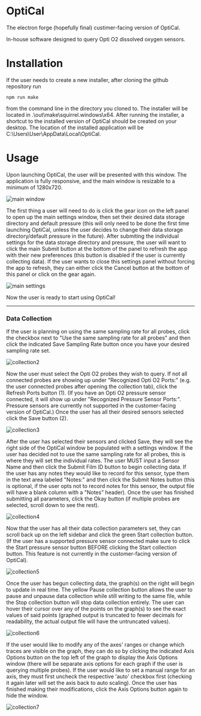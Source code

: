 # OptiCal
The electron forge (hopefully final) custimer-facing version of OptiCal. 

In-house software designed to query Opti O2 dissolved oxygen sensors.



# Installation
If the user needs to create a new installer, after cloning the github repository run 

    npm run make

from the command line in the directory you cloned to. The installer will be located in .\out\make\squirrel.windows\x64. After running the installer, a shortcut to the installed version of OptiCal should be created on your desktop. The location of the installed application will be C:\Users\User\AppData\Local\OptiCal.



# Usage
Upon launching OptiCal, the user will be presented with this window. The application is fully responsive, and the main window is resizable to a minimum of 1280x720.

![main window](assets/screenshots/main.PNG)

The first thing a user will need to do is click the gear icon on the left panel to open up the main settings window, then set their desired data storage directory and default pressure (this will only need to be done the first time launching OptiCal, unless the user decides to change their data storage directory/default pressure in the future). After submiting the individual settings for the data storage directory and pressure, the user will want to click the main Submit button at the bottom of the panel to refresh the app with their new preferences (this button is disabled if the user is currently collecting data). If the user wants to close this settings panel without forcing the app to refresh, they can either click the Cancel button at the bottom of this panel or click on the gear again.

![main settings](assets/screenshots/main_settings.PNG)

Now the user is ready to start using OptiCal!


---
  ### Data Collection
  
  If the user is planning on using the same sampling rate for all probes, click the checkbox next to "Use the same sampling rate for all probes" and then click the indicated Save Sampling Rate button once you have your desired sampling rate set.
  
  ![collection2](assets/screenshots/collection_2.PNG)
  
  Now the user must select the Opti O2 probes they wish to query. If not all connected probes are showing up under "Recognized Opti O2 Ports:" (e.g. the user connected probes after opening the collection tab), click the Refresh Ports button (1). (If you have an Opti O2 pressure sensor connected, it will show up under "Recognized Pressure Sensor Ports:". Pressure sensors are currently not supported in the customer-facing version of OptiCal.) Once the user has all their desired sensors selected click the Save button (2).
  
  ![collection3](assets/screenshots/collection_3.PNG)
  
  After the user has selected their sensors and clicked Save, they will see the right side of the OptiCal window be populated with a settings window. If the user has decided not to use the same sampling rate for all probes, this is where they will set the individual rates. The user MUST input a Sensor Name and then click the Submit Film ID button to begin collecting data. If the user has any notes they would like to record for this sensor, type them in the text area labeled "Notes:" and then click the Submit Notes button (this is optional, if the user opts not to record notes for this sensor, the output file will have a blank column with a "Notes" header). Once the user has finished submitting all parameters, click the Okay button (if multiple probes are selected, scroll down to see the rest).
  
  ![collection4](assets/screenshots/collection_4.PNG)
  
  Now that the user has all their data collection parameters set, they can scroll back up on the left sidebar and click the green Start collection button. (If the user has a supported pressure sensor connected make sure to click the Start pressure sensor button BEFORE clicking the Start collection button. This feature is not currently in the customer-facing version of OptiCal).
  
  ![collection5](assets/screenshots/collection_5.PNG)
  
  Once the user has begun collecting data, the graph(s) on the right will begin to update in real time. The yellow Pause collection button allows the user to pause and unpause data collection while still writing to the same file, while the Stop collection button will stop data collection entirely. The user can hover their cursor over any of the points on the graph(s) to see the exact values of said points (graphed output is truncated to fewer decimals for readability, the actual output file will have the untruncated values).
  
  ![collection6](assets/screenshots/collection_6.PNG)
  
  If the user would like to modify any of the axes' ranges or change which traces are visible on the graph, they can do so by clicking the indicated Axis Options button on the top left of the graph to display the Axis Options window (there will be separate axis options for each graph if the user is querying multiple probes). If the user would like to set a manual range for an axis, they must first uncheck the respective 'auto' checkbox first (checking it again later will set the axis back to auto scaling). Once the user has finished making their modifications, click the Axis Options button again to hide the window.
  
  ![collection7](assets/screenshots/collection_7.PNG)
  
  

